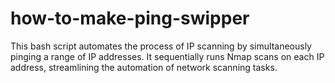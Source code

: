 # how-to-make-ping-swipper
This bash script automates the process of IP scanning by simultaneously pinging a range of IP addresses. It sequentially runs Nmap scans on each IP address, streamlining the automation of network scanning tasks.
